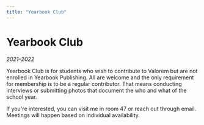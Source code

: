 ```yaml
---
title: "Yearbook Club"
---
```


# Yearbook Club
_2021–2022_

Yearbook Club is for students who wish to contribute to Valorem but are not enrolled in Yearbook Publishing. All are welcome and the only requirement for membership is to be a regular contributor. That means conducting interviews or submitting photos that document the who and what of the school year.

If you're interested, you can visit me in room 47 or reach out through email. Meetings will happen based on individual availability.
